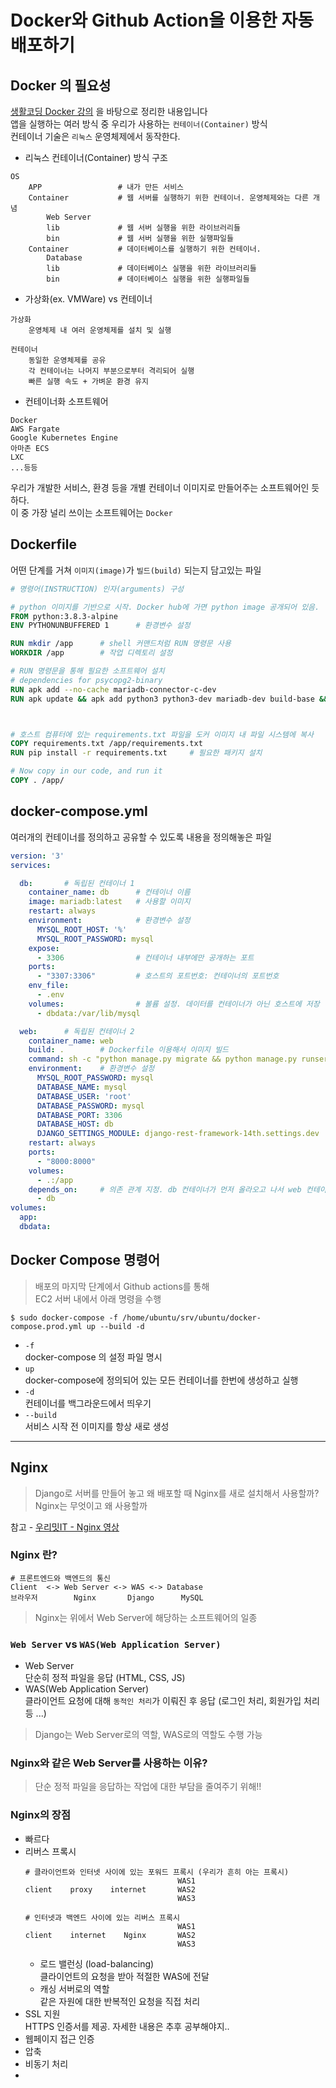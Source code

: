 # Docker와 Github Action을 이용한 자동 배포하기



## Docker 의 필요성

[생활코딩 Docker 강의](https://www.youtube.com/playlist?list=PLuHgQVnccGMDeMJsGq2O-55Ymtx0IdKWf)
을 바탕으로 정리한 내용입니다\
앱을 실행하는 여러 방식 중 우리가 사용하는 `컨테이너(Container)` 방식\
컨테이너 기술은 `리눅스` 운영체제에서 동작한다.
- 리눅스 컨테이너(Container) 방식 구조
```
OS
    APP                 # 내가 만든 서비스
    Container           # 웹 서버를 실행하기 위한 컨테이너. 운영체제와는 다른 개념
        Web Server
        lib             # 웹 서버 실행을 위한 라이브러리들
        bin             # 웹 서버 실행을 위한 실행파일들
    Container           # 데이터베이스를 실행하기 위한 컨테이너.
        Database
        lib             # 데이터베이스 실행을 위한 라이브러리들
        bin             # 데이터베이스 실행을 위한 실행파일들
```
- 가상화(ex. VMWare) vs 컨테이너
```
가상화
    운영체제 내 여러 운영체제를 설치 및 실행
    
컨테이너
    동일한 운영체제를 공유
    각 컨테이너는 나머지 부분으로부터 격리되어 실행
    빠른 실행 속도 + 가벼운 환경 유지
```
- 컨테이너화 소프트웨어
```
Docker
AWS Fargate
Google Kubernetes Engine
아마존 ECS
LXC
...등등
```
우리가 개발한 서비스, 환경 등을 개별 컨테이너 이미지로 만들어주는 소프트웨어인 듯 하다.\
이 중 가장 널리 쓰이는 소프트웨어는 `Docker`


## Dockerfile
어떤 단계를 거쳐 `이미지(image)`가 `빌드(build)` 되는지 담고있는 파일

```Dockerfile
# 명령어(INSTRUCTION) 인자(arguments) 구성

# python 이미지를 기반으로 시작. Docker hub에 가면 python image 공개되어 있음.
FROM python:3.8.3-alpine    
ENV PYTHONUNBUFFERED 1      # 환경변수 설정

RUN mkdir /app      # shell 커맨드처럼 RUN 명령문 사용
WORKDIR /app        # 작업 디렉토리 설정

# RUN 명령문을 통해 필요한 소프트웨어 설치
# dependencies for psycopg2-binary
RUN apk add --no-cache mariadb-connector-c-dev
RUN apk update && apk add python3 python3-dev mariadb-dev build-base && pip3 install mysqlclient && apk del python3-dev mariadb-dev build-base



# 호스트 컴퓨터에 있는 requirements.txt 파일을 도커 이미지 내 파일 시스템에 복사
COPY requirements.txt /app/requirements.txt
RUN pip install -r requirements.txt     # 필요한 패키지 설치

# Now copy in our code, and run it
COPY . /app/
```

## docker-compose.yml
여러개의 컨테이너를 정의하고 공유할 수 있도록 내용을 정의해놓은 파일

```yml
version: '3'
services:

  db:       # 독립된 컨테이너 1
    container_name: db      # 컨테이너 이름
    image: mariadb:latest   # 사용할 이미지
    restart: always
    environment:            # 환경변수 설정
      MYSQL_ROOT_HOST: '%'
      MYSQL_ROOT_PASSWORD: mysql
    expose:
      - 3306                # 컨테이너 내부에만 공개하는 포트
    ports:
      - "3307:3306"         # 호스트의 포트번호: 컨테이너의 포트번호
    env_file: 
      - .env                
    volumes:                # 볼륨 설정. 데이터를 컨테이너가 아닌 호스트에 저장
      - dbdata:/var/lib/mysql

  web:      # 독립된 컨테이너 2
    container_name: web
    build: .        # Dockerfile 이용해서 이미지 빌드
    command: sh -c "python manage.py migrate && python manage.py runserver 0.0.0.0:8000"
    environment:    # 환경변수 설정
      MYSQL_ROOT_PASSWORD: mysql
      DATABASE_NAME: mysql
      DATABASE_USER: 'root'
      DATABASE_PASSWORD: mysql
      DATABASE_PORT: 3306
      DATABASE_HOST: db
      DJANGO_SETTINGS_MODULE: django-rest-framework-14th.settings.dev
    restart: always
    ports:
      - "8000:8000"
    volumes:
      - .:/app
    depends_on:     # 의존 관계 지정. db 컨테이너가 먼저 올라오고 나서 web 컨테이너 빌드
      - db
volumes:
  app:
  dbdata:

```

## Docker Compose 명령어
> 배포의 마지막 단계에서 Github actions를 통해\
> EC2 서버 내에서 아래 명령을 수행
```commandline
$ sudo docker-compose -f /home/ubuntu/srv/ubuntu/docker-compose.prod.yml up --build -d
```

- `-f` \
  docker-compose 의 설정 파일 명시
- `up` \
  docker-compose에 정의되어 있는 모든 컨테이너를 한번에 생성하고 실행
- `-d` \
  컨테이너를 백그라운드에서 띄우기
- `--build` \
  서비스 시작 전 이미지를 항상 새로 생성

***
## Nginx
> Django로 서버를 만들어 놓고 왜 배포할 때 Nginx를 새로 설치해서 사용할까?
> Nginx는 무엇이고 왜 사용할까

참고 - [우리밋IT - Nginx 영상](https://www.youtube.com/watch?v=ZJpT-Wa-pZ8)

### Nginx 란?
```text
# 프론트엔드와 백엔드의 통신
Client  <-> Web Server <-> WAS <-> Database
브라우저        Nginx       Django      MySQL
```
>Nginx는 위에서 Web Server에 해당하는 소프트웨어의 일종

### `Web Server` vs `WAS(Web Application Server)`
- Web Server\
단순히 정적 파일을 응답 (HTML, CSS, JS)
- WAS(Web Application Server)\
클라이언트 요청에 대해 `동적인 처리`가 이뤄진 후 응답 (로그인 처리, 회원가입 처리 등 ...)

> Django는 Web Server로의 역할, WAS로의 역할도 수행 가능

### Nginx와 같은 Web Server를 사용하는 이유?
> 단순 정적 파일을 응답하는 작업에 대한 부담을 줄여주기 위해!!

### Nginx의 장점
- 빠르다
- 리버스 프록시
  ```text
  # 클라이언트와 인터넷 사이에 있는 포워드 프록시 (우리가 흔히 아는 프록시)
                                    WAS1
  client    proxy    internet       WAS2
                                    WAS3
  
  # 인터넷과 백엔드 사이에 있는 리버스 프록시
                                    WAS1
  client    internet    Nginx       WAS2
                                    WAS3
  ```
  - 로드 밸런싱 (load-balancing)\
    클라이언트의 요청을 받아 적절한 WAS에 전달
  - 캐싱 서버로의 역할\
    같은 자원에 대한 반복적인 요청을 직접 처리
- SSL 지원\
  HTTPS 인증서를 제공. 자세한 내용은 추후 공부해야지..
- 웹페이지 접근 인증
- 압축
- 비동기 처리
- 